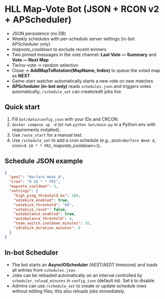 
# HLL Map-Vote Bot (JSON + RCON v2 + APScheduler)

- JSON persistence (no DB)
- Weekly schedules with per-schedule server settings (in-bot APScheduler only)
- *mapvote_cooldown* to exclude recent winners
- Two pinned messages in the vote channel: **Last Vote — Summary** and **Vote — Next Map**
- Tie/no-vote → random selection
- Close → **AddMapToRotation(MapName, Index)** to queue the voted map as **NEXT**
- Game-start watcher automatically starts a new vote on new matches
- **APScheduler (in-bot only)** reads `schedules.json` and triggers votes automatically; `/schedule_set` can create/edit jobs live

## Quick start
1. Fill `bot/data/config.json` with your IDs and CRCON.
2. `docker compose up -d` (or run `python bot/main.py` in a Python env with requirements installed).
3. Use `/vote_start` for a manual test.
4. Use `/schedule_set` to add a cron schedule (e.g., pool=`Warfare Week A`, cron=`0 18 * * FRI`, mapvote_cooldown=`3`).

## Schedule JSON example
```json
{
  "pool": "Warfare Week A",
  "cron": "0 18 * * FRI",
  "mapvote_cooldown": 3,
  "settings": {
    "high_ping_threshold_ms": 180,
    "votekick_enabled": true,
    "votekick_threshold": "60",
    "votekick_reset": false,
    "autobalance_enabled": true,
    "autobalance_threshold": 4,
    "team_switch_cooldown_minutes": 10,
    "idlekick_duration_minutes": 8
  }
}
```

## In-bot Scheduler
- The bot starts an **AsyncIOScheduler** (AEST/AEDT timezone) and loads all entries from `schedules.json`.
- Jobs can be reloaded automatically on an interval controlled by `scheduler_reload_minutes` in `config.json` (default `60`). Set `0` to disable.
- Admins can use `/schedule_set` to create or update schedule rows without editing files; this also reloads jobs immediately.
